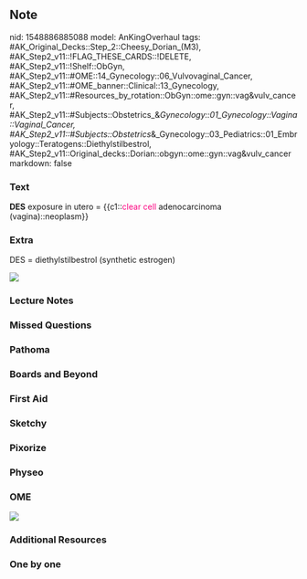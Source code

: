 ## Note
nid: 1548886885088
model: AnKingOverhaul
tags: #AK_Original_Decks::Step_2::Cheesy_Dorian_(M3), #AK_Step2_v11::!FLAG_THESE_CARDS::!DELETE, #AK_Step2_v11::!Shelf::ObGyn, #AK_Step2_v11::#OME::14_Gynecology::06_Vulvovaginal_Cancer, #AK_Step2_v11::#OME_banner::Clinical::13_Gynecology, #AK_Step2_v11::#Resources_by_rotation::ObGyn::ome::gyn::vag&vulv_cancer, #AK_Step2_v11::#Subjects::Obstetrics_&_Gynecology::01_Gynecology::Vagina::Vaginal_Cancer, #AK_Step2_v11::#Subjects::Obstetrics_&_Gynecology::03_Pediatrics::01_Embryology::Teratogens::Diethylstilbestrol, #AK_Step2_v11::Original_decks::Dorian::obgyn::ome::gyn::vag&vulv_cancer
markdown: false

### Text
<b>DES</b> exposure in utero = {{c1::<font color="#FC0280">clear
cell</font> adenocarcinoma (vagina)::neoplasm}}

### Extra
DES = diethylstilbestrol (synthetic estrogen)
<div><img src="paste-6691559047169.jpg"></div>

### Lecture Notes


### Missed Questions


### Pathoma


### Boards and Beyond


### First Aid


### Sketchy


### Pixorize


### Physeo


### OME
<div class="ome-widget">
  <a href=
  "https://onlinemeded.org/spa/gynecology?ref=anki"><img src=
  "_OME_AnkiFlashcards_Topic_5.png"></a>
</div>

### Additional Resources


### One by one

